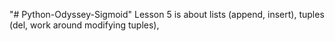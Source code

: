 "# Python-Odyssey-Sigmoid" 
Lesson 5 is about lists (append, insert), tuples (del, work around modifying tuples),